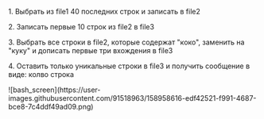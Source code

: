 <p>1. Выбрать из file1 40 последних строк и записать в file2</p>
<p>2. Записать первые 10 строк из file2 в file3</p>
<p>3. Выбрать все строки в file2, которые содержат "коко", заменить на "куку" и дописать первые три вхождения в file3</p>
<p>4. Оставить только уникальные строки в file3 и получить сообщение в виде: колво строка</p>
![bash_screen](https://user-images.githubusercontent.com/91518963/158958616-edf42521-f991-4687-bce8-7c4ddf49ad09.png)
